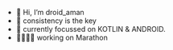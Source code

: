 - 👋 Hi, I’m droid_aman
- 👀 consistency is the key 
- 🌱 currently focussed on KOTLIN & ANDROID.
- 🏃‍♂️💨💨 working on Marathon


<!---
aman1sr/aman1sr is a ✨ special ✨ repository because its `README.md` (this file) appears on your GitHub profile.
You can click the Preview link to take a look at your changes.
--->

